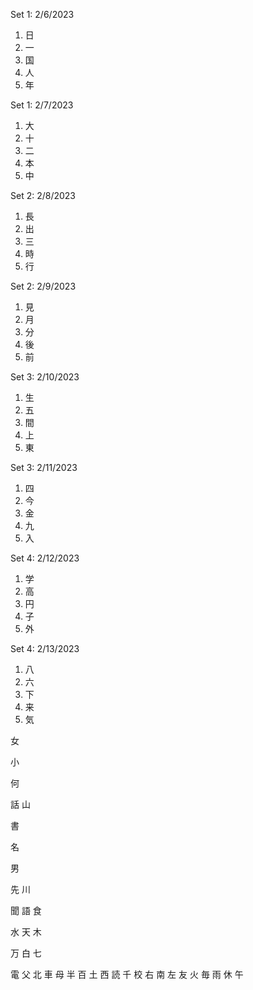 Set 1: 2/6/2023
1. 日
2. 一
3. 国
4. 人
5. 年

Set 1: 2/7/2023
1. 大
2. 十
3. 二
4. 本
5. 中

Set 2: 2/8/2023
1. 長
2. 出
3. 三
4. 時
5. 行

Set 2: 2/9/2023
1. 見
2. 月
3. 分
4. 後
5. 前

Set 3: 2/10/2023
1. 生
2. 五
3. 間
4. 上
5. 東

Set 3: 2/11/2023
1. 四
2. 今
3. 金
4. 九
5. 入

Set 4: 2/12/2023
1. 学
2. 高
3. 円
4. 子
5. 外

Set 4: 2/13/2023
1. 八
2. 六
3. 下
4. 来
5. 気


女

小

何

話
山


書

名

男


先
川

聞
語
食

水
天
木

万
白
七

電
父
北
車
母
半
百
土
西
読
千
校
右
南
左
友
火
毎
雨
休
午